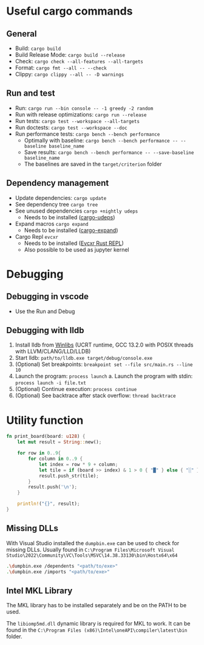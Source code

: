 # Useful cargo commands

## General

-   Build: `cargo build`
-   Build Release Mode: `cargo build --release`
-   Check: `cargo check --all-features --all-targets`
-   Format: `cargo fmt --all -- --check`
-   Clippy: `cargo clippy --all -- -D warnings`

## Run and test

-   Run: `cargo run --bin console -- -1 greedy -2 random`
-   Run with release optimizations: `cargo run --release`
-   Run tests: `cargo test --workspace --all-targets`
-   Run doctests: `cargo test --workspace --doc`
-   Run performance tests: `cargo bench --bench performance`
    -   Optimally with baseline: `cargo bench --bench performance -- --baseline baseline_name`
    -   Save results: `cargo bench --bench performance -- --save-baseline baseline_name`
    -   The baselines are saved in the `target/criterion` folder

## Dependency management

-   Update dependencies: `cargo update`
-   See dependency tree `cargo tree`
-   See unused dependencies `cargo +nightly udeps`
    -   Needs to be installed ([cargo-udeps](https://github.com/est31/cargo-udeps))
-   Expand macros `cargo expand`
    -   Needs to be installed ([cargo-expand](https://github.com/dtolnay/cargo-expand))
-   Cargo Repl `evcxr`
    -   Needs to be installed ([Evcxr Rust REPL](https://github.com/evcxr/evcxr/blob/main/evcxr_repl/README.md))
    -   Also possible to be used as jupyter kernel

# Debugging

## Debugging in vscode

-   Use the Run and Debug

## Debugging with lldb

1. Install lldb from [Winlibs](https://winlibs.com/#download-release) (UCRT runtime, GCC 13.2.0 with POSIX threads with LLVM/CLANG/LLD/LLDB)
2. Start lldb: `path/to/lldb.exe target/debug/console.exe`
3. (Optional) Set breakpoints: `breakpoint set --file src/main.rs --line 10`
4. Launch the program: `process launch`
   a. Launch the program with stdin: `process launch -i file.txt`
5. (Optional) Continue execution: `process continue`
6. (Optional) See backtrace after stack overflow: `thread backtrace`

# Utility function

```rust
fn print_board(board: u128) {
    let mut result = String::new();

    for row in 0..9{
        for column in 0..9 {
            let index = row * 9 + column;
            let tile = if (board >> index) & 1 > 0 { "█" } else { "░" };
            result.push_str(tile);
        }
        result.push('\n');
    }

    println!("{}", result);
}
```

## Missing DLLs

With Visual Studio installed the `dumpbin.exe` can be used to check for missing DLLs.
Usually found in `C:\Program Files\Microsoft Visual Studio\2022\Community\VC\Tools\MSVC\14.38.33130\bin\Hostx64\x64`

```sh
.\dumpbin.exe /dependents "<path/to/exe>"
.\dumpbin.exe /imports "<path/to/exe>"
```

## Intel MKL Library

The MKL library has to be installed separately and be on the PATH to be used.

The `libiomp5md.dll` dynamic library is required for MKL to work. It can be
found in the `C:\Program Files (x86)\Intel\oneAPI\compiler\latest\bin` folder.

